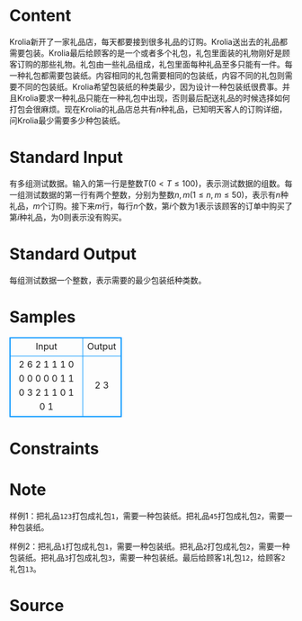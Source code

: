 
# Content

Krolia新开了一家礼品店，每天都要接到很多礼品的订购。Krolia送出去的礼品都需要包装。Krolia最后给顾客的是一个或者多个礼包，礼包里面装的礼物刚好是顾客订购的那些礼物。礼包由一些礼品组成，礼包里面每种礼品至多只能有一件。每一种礼包都需要包装纸。内容相同的礼包需要相同的包装纸，内容不同的礼包则需要不同的包装纸。Krolia希望包装纸的种类最少，因为设计一种包装纸很费事。并且Krolia要求一种礼品只能在一种礼包中出现，否则最后配送礼品的时候选择如何打包会很麻烦。现在Krolia的礼品店总共有$n$种礼品，已知明天客人的订购详细，问Krolia最少需要多少种包装纸。

# Standard Input

有多组测试数据。输入的第一行是整数$T$($0 < T\leq100$)，表示测试数据的组数。每一组测试数据的第一行有两个整数，分别为整数$n,m$($1\leq n,m\leq 50$)，表示有$n$种礼品，$m$个订购。接下来$m$行，每行$n$个数，第$i$个数为$1$表示该顾客的订单中购买了第$i$种礼品，为$0$则表示没有购买。

# Standard Output

每组测试数据一个整数，表示需要的最少包装纸种类数。

# Samples

<style>
        table,table tr th, table tr td { border:1px solid #0094ff; }
        table { width: 200px; min-height: 25px; line-height: 25px; text-align: center; border-collapse: collapse;}   
    </style>
<table>
	<tr>
		<td>Input</td>
		<td>Output</td>
	</tr>
<tr><td>2
6 2
1 1 1 0 0 0
0 0 0 1 1 0
3 2
1 1 0
1 0 1</td><td>2
3</td></tr></table>


# Constraints



# Note

样例$1$：把礼品`123`打包成礼包`1`，需要一种包装纸。把礼品`45`打包成礼包`2`，需要一种包装纸。

样例$2$：把礼品`1`打包成礼包`1`，需要一种包装纸。把礼品`2`打包成礼包`2`，需要一种包装纸。把礼品`3`打包成礼包`3`，需要一种包装纸。最后给顾客`1`礼包`12`，给顾客`2`礼包`13`。

# Source


